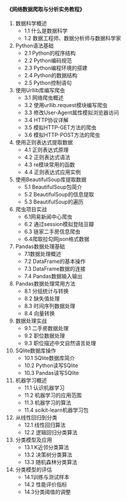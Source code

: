 #### 《网络数据爬取与分析实务教程》

1.  数据科学概述
    - 1.1 什么是数据科学
    - 1.2 数据工程师、数据分析师与数据科学家
2.  Python语法基础
    - 2.1 Python的程序结构
    - 2.2 Python编码规范
    - 2.3 Python编程环境的搭建
    - 2.4 Python的数据结构	
    - 2.5 Python控制语句    
3.  使用Urllib库编写爬虫	
    - 3.1 网络爬虫概述	
    - 3.2 使用urllib.request模块编写爬虫	
    - 3.3 修改User-Agent属性模拟浏览器访问	
    - 3.4 HTTP协议详解
    - 3.5 模拟HTTP-GET方法的爬虫
    - 3.6 模拟HTTP-POST方法的爬虫    
4.  使用正则表达式提取数据	
    - 4.1 正则表达式原理	
    - 4.2 正则表达式语法	
    - 4.3 re模块常用的函数	
    - 4.4 正则表达式应用实例	
5.  使用BeautifulSoup库提取数据	
    - 5.1 BeautifulSoup包简介	
    - 5.2 BeautifulSoup的信息提取	
    - 5.3 BeautifulSoup的遍历	 
6.  爬虫项目实战	
    - 6.1网易新闻中心爬虫	
    - 6.2 通过session模拟登陆豆瓣	
    - 6.3 链家二手房信息爬虫	
    - 6.4爬取拉勾网json格式数据	    
7.  Pandas数据处理基础	
    - 7.1数据处理概述	
    - 7.2 DataFrame的基本操作	
    - 7.3 DataFrame数据的连接	
    - 7.4 Pandas数据输入输出
8.  Pandas数据处理常用方法	
    - 8.1 分组统计与转换	
    - 8.2 缺失值处理	
    - 8.3 时间序列数据处理	
    - 8.4 向量转换
9.  数据处理实战	
    - 9.1 二手房数据处理	
    - 9.2 职位数据处理	
    - 9.3 职位描述中文自然语言处理
10. SQlite数据库操作		  
    - 10.1 SQlite数据库简介	
    - 10.2 Python读写SQlite	
    - 10.3 Pandas读写SQlite
11. 机器学习概述	
    - 11.1 认识机器学习	
    - 11.2 机器学习的应用范围	
    - 11.3 机器学习的算法  
    - 11.4 scikit-learn机器学习包
12. 从线性回归到分类	
    - 12.1 线性回归算法	
    - 12.2 逻辑回归分类算法	   
13. 分类模型及应用	
    - 13.1 K近邻分类算法	
    - 13.2 决策树分类算法	
    - 13.3 随机森林分类算法  
14. 分类模型的评估		
    - 14.1训练与测试样本	
    - 14.2 性能评价指标	
    - 14.3分类阈值的调整  
